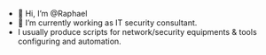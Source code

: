 - 👋 Hi, I’m @Raphael
- 🌱 I’m currently working as IT security consultant.
-  I usually produce scripts for network/security equipments & tools configuring and automation.


<!---
Raphael-Tonton/Raphael-Tonton is a ✨ special ✨ repository because its `README.md` (this file) appears on your GitHub profile.
You can click the Preview link to take a look at your changes.
--->
